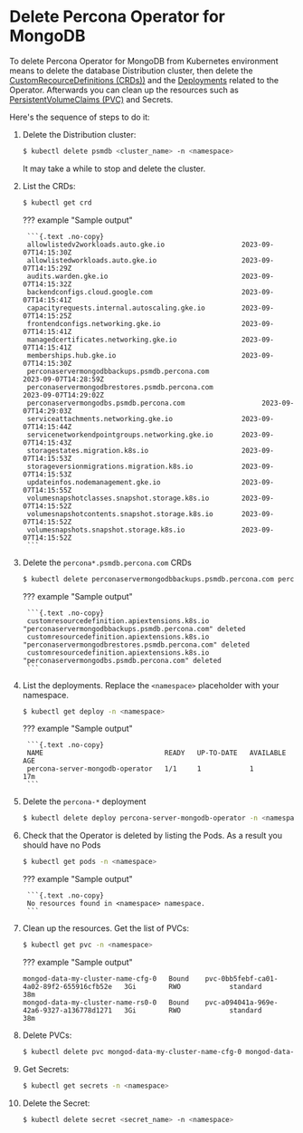 # Delete Percona Operator for MongoDB

To delete Percona Operator for MongoDB from Kubernetes environment means to delete the database Distribution cluster, then delete the [CustomRecourceDefinitions (CRDs))](https://kubernetes.io/docs/concepts/extend-kubernetes/api-extension/custom-resources/#customresourcedefinitions) and the [Deployments](https://kubernetes.io/docs/concepts/workloads/controllers/deployment/) related to the Operator. Afterwards you can clean up the resources such as [PersistentVolumeClaims (PVC)](https://kubernetes.io/docs/concepts/storage/persistent-volumes/) and Secrets.

Here's the sequence of steps to do it:

1. Delete the Distribution cluster:

    ```{.bash data-prompt="$"}
    $ kubectl delete psmdb <cluster_name> -n <namespace>
    ```

    It may take a while to stop and delete the cluster. 

2. List the CRDs:

    ```{.bash data-prompt="$"}
    $ kubectl get crd 
    ```

    ??? example "Sample output"

        ```{.text .no-copy}
        allowlistedv2workloads.auto.gke.io                   2023-09-07T14:15:30Z
        allowlistedworkloads.auto.gke.io                     2023-09-07T14:15:29Z
        audits.warden.gke.io                                 2023-09-07T14:15:32Z
        backendconfigs.cloud.google.com                      2023-09-07T14:15:41Z
        capacityrequests.internal.autoscaling.gke.io         2023-09-07T14:15:25Z
        frontendconfigs.networking.gke.io                    2023-09-07T14:15:41Z
        managedcertificates.networking.gke.io                2023-09-07T14:15:41Z
        memberships.hub.gke.io                               2023-09-07T14:15:30Z
        perconaservermongodbbackups.psmdb.percona.com                    2023-09-07T14:28:59Z
        perconaservermongodbrestores.psmdb.percona.com                   2023-09-07T14:29:02Z
        perconaservermongodbs.psmdb.percona.com                   2023-09-07T14:29:03Z
        serviceattachments.networking.gke.io                 2023-09-07T14:15:44Z
        servicenetworkendpointgroups.networking.gke.io       2023-09-07T14:15:43Z
        storagestates.migration.k8s.io                       2023-09-07T14:15:53Z
        storageversionmigrations.migration.k8s.io            2023-09-07T14:15:53Z
        updateinfos.nodemanagement.gke.io                    2023-09-07T14:15:55Z
        volumesnapshotclasses.snapshot.storage.k8s.io        2023-09-07T14:15:52Z
        volumesnapshotcontents.snapshot.storage.k8s.io       2023-09-07T14:15:52Z
        volumesnapshots.snapshot.storage.k8s.io              2023-09-07T14:15:52Z
        ```

2. Delete the `percona*.psmdb.percona.com` CRDs

    ```{.bash data-prompt="$"}
    $ kubectl delete perconaservermongodbbackups.psmdb.percona.com perconaservermongodbrestores.psmdb.percona.com perconaservermongodbs.psmdb.percona.com
    ```

    ??? example "Sample output"

        ```{.text .no-copy}
        customresourcedefinition.apiextensions.k8s.io "perconaservermongodbbackups.psmdb.percona.com" deleted
        customresourcedefinition.apiextensions.k8s.io "perconaservermongodbrestores.psmdb.percona.com" deleted
        customresourcedefinition.apiextensions.k8s.io "perconaservermongodbs.psmdb.percona.com" deleted
        ```

3. List the deployments. Replace the `<namespace>` placeholder with your namespace.
    
    ```{.bash data-prompt="$"}
    $ kubectl get deploy -n <namespace>
    ```

    ??? example "Sample output"

        ```{.text .no-copy}
        NAME                              READY   UP-TO-DATE   AVAILABLE   AGE
        percona-server-mongodb-operator   1/1     1            1           17m
        ```

4. Delete the `percona-*` deployment

    ```{.bash data-prompt="$"}
    $ kubectl delete deploy percona-server-mongodb-operator -n <namespace>
    ```

5. Check that the Operator is deleted by listing the Pods. As a result you should have no Pods 

    ```{.bash data-prompt="$"}
    $ kubectl get pods -n <namespace>
    ``` 

    ??? example "Sample output"

        ```{.text .no-copy}
        No resources found in <namespace> namespace.
        ```

6. Clean up the resources. Get the list of PVCs:

    ```{.bash data-prompt="$"}
    $ kubectl get pvc -n <namespace>
    ```

    ??? example "Sample output"

    ```{.text .no-copy}
    mongod-data-my-cluster-name-cfg-0   Bound    pvc-0bb5febf-ca01-4a02-89f2-655916cfb52e   3Gi        RWO            standard       38m
    mongod-data-my-cluster-name-rs0-0   Bound    pvc-a094041a-969e-42a6-9327-a136778d1271   3Gi        RWO            standard       38m
    ```

7. Delete PVCs:

    ```{.bash data-prompt="$"}
    $ kubectl delete pvc mongod-data-my-cluster-name-cfg-0 mongod-data-my-cluster-name-rs0-0 -n <namespace>
    ```

8. Get Secrets:

    ```{.bash data-prompt="$"}
    $ kubectl get secrets -n <namespace>
    ```

9. Delete the Secret:
    
    ```{.bash data-prompt="$"}
    $ kubectl delete secret <secret_name> -n <namespace>
    ```
